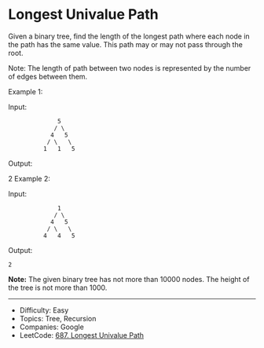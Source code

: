 # Longest Univalue Path

Given a binary tree, find the length of the longest path where each node in the path has the same value. This path may or may not pass through the root.

Note: The length of path between two nodes is represented by the number of edges between them.

Example 1:

Input:
```
              5
             / \
            4   5
           / \   \
          1   1   5
```
Output:

2
Example 2:

Input:
```
              1
             / \
            4   5
           / \   \
          4   4   5
```
Output:
```
2
```
**Note:** The given binary tree has not more than 10000 nodes. The height of the tree is not more than 1000.

---

* Difficulty: Easy
* Topics: Tree, Recursion
* Companies: Google
* LeetCode: [687. Longest Univalue Path](https://leetcode.com/problems/longest-univalue-path/description/)
